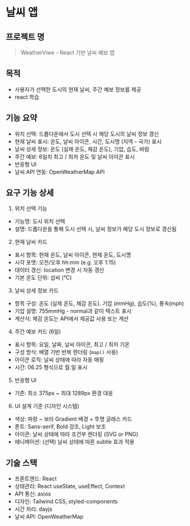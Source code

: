 # 날씨 앱 
## 프로젝트 명
> WeatherViwe - React 기반 날씨 예보 앱 
## 목적
- 사용자가 선택한 도시의 현재 날씨, 주간 예보 정보를 제공
- react 학습
## 기능 요약
- 위치 선택: 드롭다운에서 도시 선택 시 해당 도시의 날씨 정보 갱신
- 현재 날씨 표시: 온도, 날씨 아이콘, 시간, 도시명 (지역 - 국가) 표시
- 날씨 상세 정보: 온도 (실제 온도, 체감 온도), 기압, 습도, 바람
- 주간 예보: 6일치 최고 / 최저 온도 및 날씨 아이콘 표시
- 반응형 UI
- 날씨 API 연동: OpenWeatherMap API
## 요구 기능 상세
1. 위치 선택 기능
  - 기능명: 도시 위치 선택
  - 설명: 드롭다운을 통해 도시 선택 시, 날씨 정보가 해당 도시 정보로 갱신됨 
2. 현재 날씨 카드 
  - 표시 항목: 현재 온도, 날씨 아이콘, 현재 온도, 도시명
  - 시각 포맷: 오전/오후 hh:mm (e.g. 오후 1:15)
  - 데이터 갱신: location 변경 시 자동 갱신
  - 기본 온도 단위: 섭씨 (°C)
3. 날씨 상세 정보 카드
  - 항목 구성: 온도 (실제 온도, 체감 온도). 기압 (mmHg), 습도(%), 풍속(mph)
  - 기압 설명: 755mmHg - normal과 같이 텍스트 표시
  - 계산식: 체감 온도는 API에서 제공값 사용 또는 계산
4. 주간 예보 카드 (6일)
  - 표시 항목: 요일, 날짜, 날씨 아이콘, 최고 / 최저 기온
  - 구성 방식: 배열 기반 반복 렌더링 (`map()` 사용)
  - 아이콘 로직: 날씨 상태에 따라 자동 매핑
  - 시간: 06.25 형식으로 월.일 표시
5. 반응형 UI
  - 기준: 최소 375px ~ 최대 1289px 환경 대응
6. UI 설계 기준 (디자인 시스템)
  - 색상: 파랑 ~ 보라 Gradient 배경 + 투명 글래스 카드
  - 폰트: Sans-serif, Bold 강조, Light 보조
  - 아이콘: 날씨 상태에 따라 조건부 렌더링 (SVG or PNG)
  - 애니메이션: (선택) 날씨 상태에 따른 subtle 효과 적용 
## 기술 스택
- 프론트엔드: React
- 상태관리: React useState, useEffect, Context
- API 통신: axios 
- 디자인: Tailwind CSS, styled-components
- 시간 처리: dayjs
- 날씨 API: OpenWeatherMap